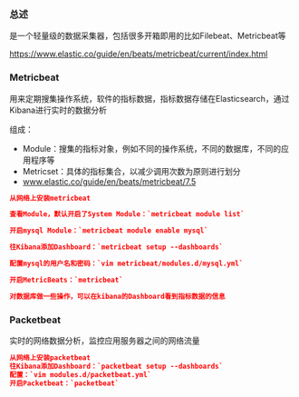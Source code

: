 ### 总述

是一个轻量级的数据采集器，包括很多开箱即用的比如Filebeat、Metricbeat等

https://www.elastic.co/guide/en/beats/metricbeat/current/index.html

### Metricbeat

用来定期搜集操作系统，软件的指标数据，指标数据存储在Elasticsearch，通过Kibana进行实时的数据分析

组成：

- Module：搜集的指标对象，例如不同的操作系统，不同的数据库，不同的应用程序等
- Metricset：具体的指标集合，以减少调用次数为原则进行划分
- www.elastic.co/guide/en/beats/metricbeat/7.5

```json
从网络上安装metricbeat

查看Module，默认开启了System Module：`metricbeat module list`

开启mysql Module：`metricbeat module enable mysql`

往Kibana添加Dashboard：`metricbeat setup --dashboards`

配置mysql的用户名和密码：`vim metricbeat/modules.d/mysql.yml`

开启MetricBeats：`metricbeat`

对数据库做一些操作，可以在kibana的Dashboard看到指标数据的信息
```



### Packetbeat

实时的网络数据分析，监控应用服务器之间的网络流量

```json
从网络上安装packetbeat
往Kibana添加Dashboard：`packetbeat setup --dashboards`
配置：`vim modules.d/packetbeat.yml`
开启Packetbeat：`packetbeat`
```


